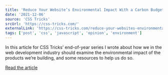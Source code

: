```yaml
---
title: 'Reduce Your Website’s Environmental Impact With a Carbon Budget'
date: '2021-12-06'
source: 'CSS Tricks'
srcUrl: 'https://css-tricks.com/'
externalLink: 'https://css-tricks.com/reduce-your-websites-environmental-impact-with-a-carbon-budget/'
tags: ['post', 'css', 'javascript', 'opinion', 'environment']
---
```


In this article for CSS Tricks’ end-of-year series I wrote about how we in the web development industry should examine the environmental impact of the products we’re building, and some resources to help us do so.

[Read the article](https://css-tricks.com/reduce-your-websites-environmental-impact-with-a-carbon-budget/)
